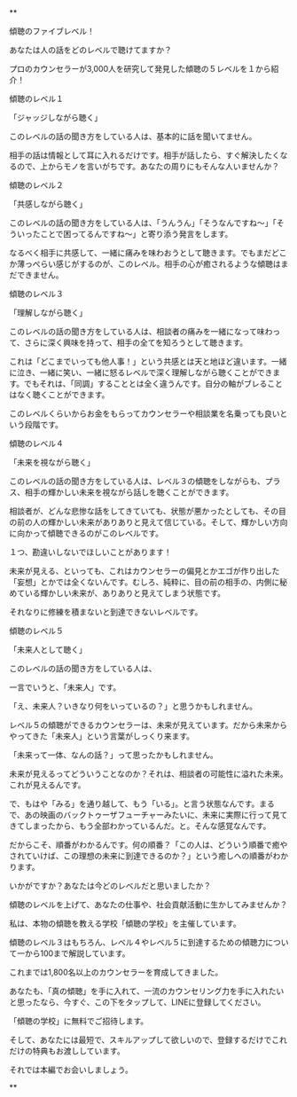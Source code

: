 **

傾聴のファイブレベル！

  

あなたは人の話をどのレベルで聴けてますか？

  

プロのカウンセラーが3,000人を研究して発見した傾聴の５レベルを１から紹介！

  

傾聴のレベル１

「ジャッジしながら聴く」

このレベルの話の聞き方をしている人は、基本的に話を聞いてません。

相手の話は情報として耳に入れるだけです。相手が話したら、すぐ解決したくなるので、上からモノを言いがちです。あなたの周りにもそんな人いませんか？

  

傾聴のレベル２

「共感しながら聴く」

このレベルの話の聞き方をしている人は、「うんうん」「そうなんですね〜」「そういったことで困ってるんですね〜」と寄り添う発言をします。

なるべく相手に共感して、一緒に痛みを味わおうとして聴きます。でもまだどこか薄っぺらい感じがするのが、このレベル。相手の心が癒されるような傾聴はまだできません。

  

傾聴のレベル３

「理解しながら聴く」

  

このレベルの話の聞き方をしている人は、相談者の痛みを一緒になって味わって、さらに深く興味を持って、相手の全てを知ろうとして聴きます。

これは「どこまでいっても他人事！」という共感とは天と地ほど違います。一緒に泣き、一緒に笑い、一緒に怒るレベルで深く理解しながら聴くことができます。でもそれは、「同調」することとは全く違うんです。自分の軸がブレることはなく聴くことができます。

  

このレベルくらいからお金をもらってカウンセラーや相談業を名乗っても良いという段階です。

  
  

傾聴のレベル４

「未来を視ながら聴く」

このレベルの話の聞き方をしている人は、レベル３の傾聴をしながらも、プラス、相手の輝かしい未来を視ながら話しを聴くことができます。

相談者が、どんな悲惨な話をしてきていても、状態が悪かったとしても、その目の前の人の輝かしい未来がありありと見えて信じている。そして、輝かしい方向に向かって傾聴できるのがこのレベルです。

  

１つ、勘違いしないでほしいことがあります！

  

未来が見える、といっても、これはカウンセラーの偏見とかエゴが作り出した「妄想」とかでは全くないんです。むしろ、純粋に、目の前の相手の、内側に秘めている輝かしい未来が、ありありと見えてしまう状態です。

  

それなりに修練を積まないと到達できないレベルです。

  
  

傾聴のレベル５

「未来人として聴く」

  

このレベルの話の聞き方をしている人は、

一言でいうと、「未来人」です。

  

「え、未来人？いきなり何をいっているの？」と思うかもしれません。

  

レベル５の傾聴ができるカウンセラーは、未来が見えています。だから未来からやってきた「未来人」という言葉がしっくり来ます。

  

「未来って一体、なんの話？」って思ったかもしれません。

未来が見えるってどういうことなのか？それは、相談者の可能性に溢れた未来。これが見えるんです。

  

で、もはや「みる」を通り越して、もう「いる」。と言う状態なんです。まるで、あの映画のバックトゥーザフューチャーみたいに、未来に実際に行って見てきてしまったから、もう全部わかっているんだ。と。そんな感覚なんです。

  

だからこそ、順番がわかるんです。何の順番？「この人は、どういう順番で癒やされていけば、この理想の未来に到達できるのか？」という癒しへの順番がわかります。

  
  

いかがですか？あなたは今どのレベルだと思いましたか？

  

傾聴のレベルを上げて、あなたの仕事や、社会貢献活動に生かしてみませんか？

  

私は、本物の傾聴を教える学校「傾聴の学校」を主催しています。

  

傾聴のレベル３はもちろん、レベル４やレベル５に到達するための傾聴力について一から100まで解説しています。

  

これまでは1,800名以上のカウンセラーを育成してきました。

  

あなたも、「真の傾聴」を手に入れて、一流のカウンセリング力を手に入れたいと思ったなら、今すぐ、この下をタップして、LINEに登録してください。

  

「傾聴の学校」に無料でご招待します。

  

そして、あなたには最短で、スキルアップして欲しいので、登録するだけでこれだけの特典もお渡ししています。

  

それでは本編でお会いしましょう。

  
**